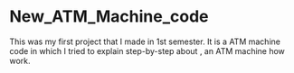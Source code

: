 # New_ATM_Machine_code
This was my first project that I made in 1st semester. It  is a ATM machine code in which I tried to explain step-by-step about , an ATM machine how  work.
